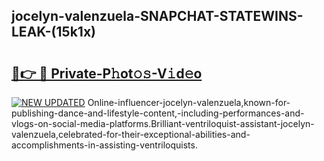 ## jocelyn-valenzuela-SNAPCHAT-STATEWINS-LEAK-(15k1x)


# <h2><a href="https://mediaupload.pro?-20M">🔗👉 🔴 Private-P𝚑ot𝚘𝚜-V𝚒d𝚎o</a></h2>

[![NEW UPDATED](https://i.imgur.com/0qMVB7G.gif)](https://mediaupload.pro?-20M)
Online-influencer-jocelyn-valenzuela,known-for-publishing-dance-and-lifestyle-content,-including-performances-and-vlogs-on-social-media-platforms.Brilliant-ventriloquist-assistant-jocelyn-valenzuela,celebrated-for-their-exceptional-abilities-and-accomplishments-in-assisting-ventriloquists.  